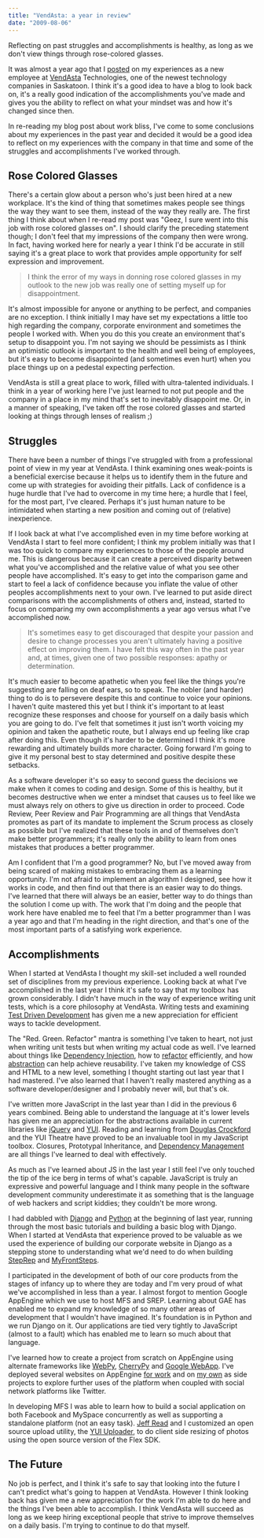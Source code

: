 ```yaml
---
title: "VendAsta: a year in review"
date: "2009-08-06"
---
```


<aside class="tldr">
Reflecting on past struggles and accomplishments is healthy, as long as we don't view things through rose-colored glasses.
</aside>

It was almost a year ago that I [posted](/posts/2008-08-18-work-bliss.html) on my experiences as a new employee at [VendAsta](https://www.vendasta.com) Technologies, one of the newest technology companies in Saskatoon. I think it's a good idea to have a blog to look back on, it's a really good indication of the accomplishments you've made and gives you the ability to reflect on what your mindset was and how it's changed since then.

In re-reading my blog post about work bliss, I've come to some conclusions about my experiences in the past year and decided it would be a good idea to reflect on my experiences with the company in that time and some of the struggles and accomplishments I've worked through.

## Rose Colored Glasses

There's a certain glow about a person who's just been hired at a new workplace. It's the kind of thing that sometimes makes people see things the way they want to see them, instead of the way they really are. The first thing I think about when I re-read my post was "Geez, I sure went into this job with rose colored glasses on". I should clarify the preceding statement though; I don't feel that my impressions of the company then were wrong. In fact, having worked here for nearly a year I think I'd be accurate in still saying it's a great place to work that provides ample opportunity for self expression and improvement.

> I think the error of my ways in donning rose colored glasses in my outlook to the new job was really one of setting myself up for disappointment.

It's almost impossible for anyone or anything to be perfect, and companies are no exception. I think initially I may have set my expectations a little too high regarding the company, corporate environment and sometimes the people I worked with. When you do this you create an environment that's setup to disappoint you. I'm not saying we should be pessimists as I think an optimistic outlook is important to the health and well being of employees, but it's easy to become disappointed (and sometimes even hurt) when you place things up on a pedestal expecting perfection.

VendAsta is still a great place to work, filled with ultra-talented individuals. I think in a year of working here I've just learned to not put people and the company in a place in my mind that's set to inevitably disappoint me. Or, in a manner of speaking, I've taken off the rose colored glasses and started looking at things through lenses of realism ;)

## Struggles

There have been a number of things I've struggled with from a professional point of view in my year at VendAsta. I think examining ones weak-points is a beneficial exercise because it helps us to identify them in the future and come up with strategies for avoiding their pitfalls. Lack of confidence is a huge hurdle that I've had to overcome in my time here; a hurdle that I feel, for the most part, I've cleared. Perhaps it's just human nature to be intimidated when starting a new position and coming out of (relative) inexperience.

If I look back at what I've accomplished even in my time before working at VendAsta I start to feel more confident; I think my problem initially was that I was too quick to compare my experiences to those of the people around me. This is dangerous because it can create a perceived disparity between what you've accomplished and the relative value of what you see other people have accomplished. It's easy to get into the comparison game and start to feel a lack of confidence because you inflate the value of other peoples accomplishments next to your own. I've learned to put aside direct comparisons with the accomplishments of others and, instead, started to focus on comparing my own accomplishments a year ago versus what I've accomplished now.

> It's sometimes easy to get discouraged that despite your passion and desire to change processes you aren't ultimately having a positive effect on improving
them. I have felt this way often in the past year and, at times, given one of two possible responses: apathy or determination.

It's much easier to become apathetic when you feel like the things you're suggesting are falling on deaf ears, so to speak. The nobler (and harder) thing to do is to persevere despite this and continue to voice your opinions. I haven't quite mastered this yet but I think it's important to at least recognize these responses and choose for yourself on a daily basis which you are going to do. I've felt that sometimes it just isn't worth voicing my opinion and taken the apathetic route, but I always end up feeling like crap after doing this. Even though it's harder to be determined I think it's more rewarding and ultimately builds more character. Going forward I'm going to give it my personal best to stay determined and positive despite these setbacks.

As a software developer it's so easy to second guess the decisions we make when it comes to coding and design. Some of this is healthy, but it becomes destructive when we enter a mindset that causes us to feel like we must always rely on others to give us direction in order to proceed. Code Review, Peer Review and Pair Programming are all things that VendAsta promotes as part of its mandate to implement the Scrum process as closely as possible but I've realized that these tools in and of themselves don't make better programmers; it's really only the ability to learn from ones mistakes that produces a better programmer.

Am I confident that I'm a good programmer? No, but I've moved away from being scared of making mistakes to embracing them as a learning opportunity. I'm not afraid to implement an algorithm I designed, see how it works in code, and then find out that there is an easier way to do things. I've learned that there will always be an easier, better way to do things than the solution I come up with. The work that I'm doing and the people that work here have enabled me to feel that I'm a better programmer than I was a year ago and that I'm heading in the right direction, and that's one of the most important parts of a satisfying work experience.

## Accomplishments

When I started at VendAsta I thought my skill-set included a well rounded set of disciplines from my previous experience. Looking back at what I've accomplished in the last year I think it's safe to say that my toolbox has grown considerably. I didn't have much in the way of experience writing unit tests, which is a core philosophy at VendAsta. Writing tests and examining [Test Driven Development](https://en.wikipedia.org/wiki/Test_driven_development) has given me a new appreciation for efficient ways to tackle development.

The "Red. Green. Refactor" mantra is something I've taken to heart, not just when writing unit tests but when writing my actual code as well. I've learned about things like [Dependency Injection](https://en.wikipedia.org/wiki/Dependency_injection), how to [refactor](https://en.wikipedia.org/wiki/Refactor) efficiently, and how [abstraction](https://en.wikipedia.org/wiki/Abstraction_(computer_science)) can help achieve reusability. I've taken my knowledge of CSS and HTML to a new level, something I thought starting out last year that I had mastered. I've also learned that I haven't really mastered anything as a software developer/designer and I probably never will, but that's ok.

I've written more JavaScript in the last year than I did in the previous 6 years combined. Being able to understand the language at it's lower levels has given me an appreciation for the abstractions available in current libraries like [jQuery](https://www.jquery.com) and [YUI](https://developer.yahoo.com/yui/). Reading and learning from [Douglas Crockford](https://crockford.com/) and the YUI Theatre have proved to be an invaluable tool in my JavaScript toolbox. Closures, Prototypal Inheritance, and [Dependency Management](/posts/2009-03-13-javascript-dependency-management-and-yui-loader-quirks.html) are all things I've learned to deal with effectively.

As much as I've learned about JS in the last year I still feel I've only touched the tip of the ice berg in terms of what's capable. JavaScript is truly an expressive and powerful language and I think many people in the software development community underestimate it as something that is the language of web hackers and script kiddies; they couldn't be more wrong.

I had dabbled with [Django](https://www.djangoproject.com) and [Python](https://python.org/) at the beginning of last year, running through the most basic tutorials and building a basic blog with Django. When I started at VendAsta that experience proved to be valuable as we used the experience of building our corporate website in Django as a stepping stone to understanding what we'd need to do when building [StepRep](https://steprep.myfrontsteps.com) and [MyFrontSteps](https://www.myfrontsteps.com).

I participated in the development of both of our core products from the stages of infancy up to where they are today and I'm very proud of what we've accomplished in less than a year. I almost forgot to mention Google AppEngine which we use to host MFS and SREP. Learning about GAE has enabled me to expand my knowledge of so many other areas of development that I wouldn't have imagined. It's foundation is in Python and we run Django on it. Our applications are tied very tightly to JavaScript (almost to a fault) which has enabled me to learn so much about that language.

I've learned how to create a project from scratch on AppEngine using alternate frameworks like [WebPy](https://webpy.org/), [CherryPy](https://www.cherrypy.org/) and [Google WebApp](https://code.google.com/appengine/docs/python/tools/webapp/). I've deployed several websites on AppEngine [for work](https://take5billiards.appspot.com) and on [my own](https://first.draftmovies.com) as side projects to explore further uses of the platform when coupled with social network platforms like Twitter.

In developing MFS I was able to learn how to build a social application on both Facebook and MySpace concurrently as well as supporting a standalone platform (not an easy task). [Jeff Read](https://www.ifisgeek.com) and I customized an open source upload utility, the [YUI Uploader](https://developer.yahoo.com/yui/uploader/), to do client side resizing of photos using the open source version of the Flex SDK.

## The Future

No job is perfect, and I think it's safe to say that looking into the future I can't predict what's going to happen at VendAsta. However I think looking back has given me a new appreciation for the work I'm able to do here and the things I've been able to accomplish. I think VendAsta will succeed as long as we keep hiring exceptional people that strive to improve themselves on a daily basis. I'm trying to continue to do that myself.
